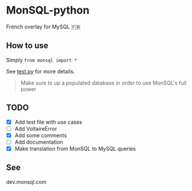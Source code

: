 # MonSQL-python

French overlay for MySQL :fr:

## How to use

Simply `from monsql import *`

See [test.py](test.py) for more details.

> Make sure to up a populated database in order to use MonSQL's full power

## TODO

* [X] Add test file with use cases
* [ ] Add VoltaireError
* [X] Add some comments
* [ ] Add documentation
* [X] Make translation from MonSQL to MySQL queries

## See

dev.monsql.com
